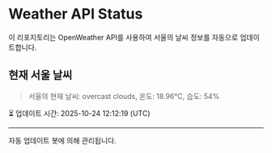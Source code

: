 
# Weather API Status

이 리포지토리는 OpenWeather API를 사용하여 서울의 날씨 정보를 자동으로 업데이트합니다.

## 현재 서울 날씨
> 서울의 현재 날씨: overcast clouds, 온도: 18.96°C, 습도: 54%

⏳ 업데이트 시간: 2025-10-24 12:12:19 (UTC)

---
자동 업데이트 봇에 의해 관리됩니다.
